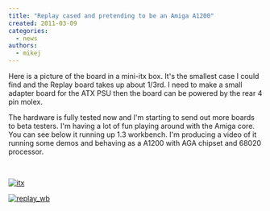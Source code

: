 ```yaml
---
title: "Replay cased and pretending to be an Amiga A1200"
created: 2011-03-09
categories: 
  - news
authors: 
  - mikej
---
```


Here is a picture of the board in a mini-itx box. It's the smallest case I could find and the Replay board takes up about 1/3rd. I need to make a small adapter board for the ATX PSU then the board can be powered by the rear 4 pin molex.

The hardware is fully tested now and I'm starting to send out more boards to beta testers. I'm having a lot of fun playing around with the Amiga core. You can see below it running up 1.3 workbench. I'm producing a video of it running some demos and behaving as a A1200 with AGA chipset and 68020 processor.

 

[![itx](@assets/images/itx.jpg)](http://fpgaarcade.com/wp4/wp-content/uploads/2015/06/itx.jpg)

[![replay_wb](@assets/images/replay_wb.jpg)](http://fpgaarcade.com/wp4/wp-content/uploads/2015/06/replay_wb.jpg)

